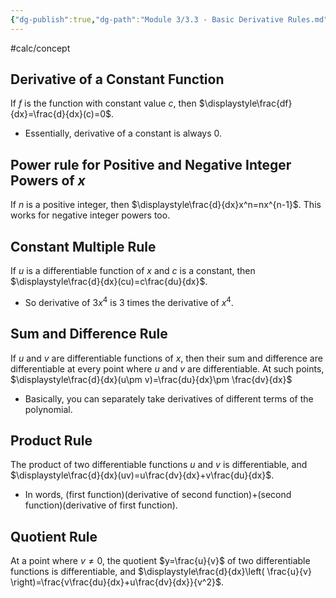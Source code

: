 ```yaml
---
{"dg-publish":true,"dg-path":"Module 3/3.3 - Basic Derivative Rules.md","permalink":"/module-3/3-3-basic-derivative-rules/","created":"","updated":""}
---
```


#calc/concept 
## Derivative of a Constant Function
If $f$ is the function with constant value $c$, then $\displaystyle\frac{df}{dx}=\frac{d}{dx}(c)=0$.
- EssentiaIly, derivative of a constant is always $0$.
## Power rule for Positive and Negative Integer Powers of $x$
If $n$ is a positive integer, then $\displaystyle\frac{d}{dx}x^n=nx^{n-1}$. This works for negative integer powers too.
## Constant Multiple Rule
If $u$ is a differentiable function of $x$ and $c$ is a constant, then $\displaystyle\frac{d}{dx}(cu)=c\frac{du}{dx}$.
- So derivative of $3x^4$ is $3$ times the derivative of $x^4$.
## Sum and Difference Rule
If $u$ and $v$ are differentiable functions of $x$, then their sum and difference are differentiable at every point where $u$ and $v$ are differentiable. At such points, $\displaystyle\frac{d}{dx}(u\pm v)=\frac{du}{dx}\pm \frac{dv}{dx}$
- Basically, you can separately take derivatives of different terms of the polynomial.
## Product Rule
The product of two differentiable functions $u$ and $v$ is differentiable, and $\displaystyle\frac{d}{dx}(uv)=u\frac{dv}{dx}+v\frac{du}{dx}$.
- In words, (first function)(derivative of second function)+(second function)(derivative of first function).
## Quotient Rule
At a point where $v\neq 0$, the quotient $y=\frac{u}{v}$ of two differentiable functions is differentiable, and $\displaystyle\frac{d}{dx}\left( \frac{u}{v} \right)=\frac{v\frac{du}{dx}+u\frac{dv}{dx}}{v^2}$.